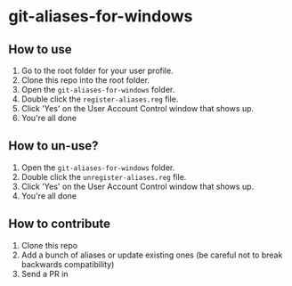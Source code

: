 # git-aliases-for-windows

## How to use
1. Go to the root folder for your user profile.
2. Clone this repo into the root folder.
3. Open the `git-aliases-for-windows` folder.
4. Double click the `register-aliases.reg` file.
5. Click 'Yes' on the User Account Control window that shows up.
6. You're all done

## How to un-use?
1. Open the `git-aliases-for-windows` folder.
2. Double click the `unregister-aliases.reg` file.
3. Click 'Yes' on the User Account Control window that shows up.
4. You're all done

## How to contribute
1. Clone this repo
2. Add a bunch of aliases or update existing ones (be careful not to break backwards compatibility)
3. Send a PR in
